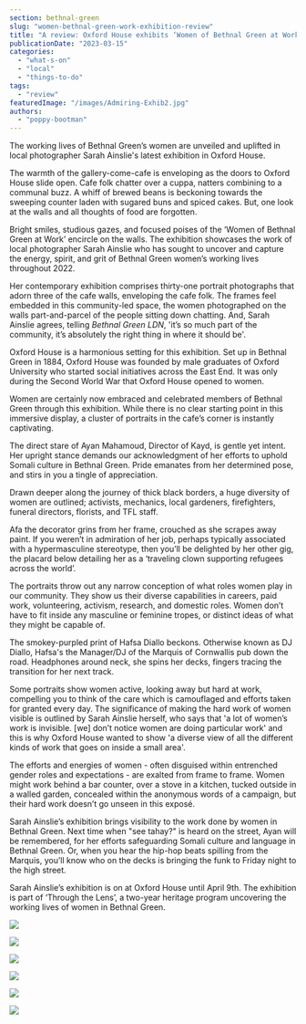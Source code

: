 ```yaml
---
section: bethnal-green
slug: "women-bethnal-green-work-exhibition-review"
title: "A review: Oxford House exhibits ‘Women of Bethnal Green at Work’"
publicationDate: "2023-03-15"
categories: 
  - "what-s-on"
  - "local"
  - "things-to-do"
tags: 
  - "review"
featuredImage: "/images/Admiring-Exhib2.jpg"
authors: 
  - "poppy-bootman"
---
```


The working lives of Bethnal Green’s women are unveiled and uplifted in local photographer Sarah Ainslie's latest exhibition in Oxford House.

The warmth of the gallery-come-cafe is enveloping as the doors to Oxford House slide open. Cafe folk chatter over a cuppa, natters combining to a communal buzz. A whiff of brewed beans is beckoning towards the sweeping counter laden with sugared buns and spiced cakes. But, one look at the walls and all thoughts of food are forgotten.

Bright smiles, studious gazes, and focused poises of the ‘Women of Bethnal Green at Work’ encircle on the walls. The exhibition showcases the work of local photographer Sarah Ainslie who has sought to uncover and capture the energy, spirit, and grit of Bethnal Green women’s working lives throughout 2022. 

Her contemporary exhibition comprises thirty-one portrait photographs that adorn three of the cafe walls, enveloping the cafe folk. The frames feel embedded in this community-led space, the women photographed on the walls part-and-parcel of the people sitting down chatting. And, Sarah Ainslie agrees, telling _Bethnal Green LDN_, 'it’s so much part of the community, it’s absolutely the right thing in where it should be'. 

Oxford House is a harmonious setting for this exhibition. Set up in Bethnal Green in 1884, Oxford House was founded by male graduates of Oxford University who started social initiatives across the East End. It was only during the Second World War that Oxford House opened to women.

Women are certainly now embraced and celebrated members of Bethnal Green through this exhibition. While there is no clear starting point in this immersive display, a cluster of portraits in the cafe’s corner is instantly captivating.

The direct stare of Ayan Mahamoud, Director of Kayd, is gentle yet intent. Her upright stance demands our acknowledgment of her efforts to uphold Somali culture in Bethnal Green. Pride emanates from her determined pose, and stirs in you a tingle of appreciation.

Drawn deeper along the journey of thick black borders, a huge diversity of women are outlined; activists, mechanics, local gardeners, firefighters, funeral directors, florists, and TFL staff. 

Afa the decorator grins from her frame, crouched as she scrapes away paint. If you weren’t in admiration of her job, perhaps typically associated with a hypermasculine stereotype, then you’ll be delighted by her other gig, the placard below detailing her as a ‘traveling clown supporting refugees across the world’. 

The portraits throw out any narrow conception of what roles women play in our community. They show us their diverse capabilities in careers, paid work, volunteering, activism, research, and domestic roles. Women don’t have to fit inside any masculine or feminine tropes, or distinct ideas of what they might be capable of.

The smokey-purpled print of Hafsa Diallo beckons. Otherwise known as DJ Diallo, Hafsa's the Manager/DJ of the Marquis of Cornwallis pub down the road. Headphones around neck, she spins her decks, fingers tracing the transition for her next track.

Some portraits show women active, looking away but hard at work, compelling you to think of the care which is camouflaged and efforts taken for granted every day. The significance of making the hard work of women visible is outlined by Sarah Ainslie herself, who says that 'a lot of women’s work is invisible. \[we\] don’t notice women are doing particular work' and this is why Oxford House wanted to show 'a diverse view of all the different kinds of work that goes on inside a small area'. 

The efforts and energies of women - often disguised within entrenched gender roles and expectations - are exalted from frame to frame. Women might work behind a bar counter, over a stove in a kitchen, tucked outside in a walled garden, concealed within the anonymous words of a campaign, but their hard work doesn’t go unseen in this exposé.

Sarah Ainslie’s exhibition brings visibility to the work done by women in Bethnal Green. Next time when "see tahay?" is heard on the street, Ayan will be remembered, for her efforts safeguarding Somali culture and language in Bethnal Green. Or, when you hear the hip-hop beats spilling from the Marquis, you’ll know who on the decks is bringing the funk to Friday night to the high street.

Sarah Ainslie’s exhibition is on at Oxford House until April 9th. The exhibition is part of ‘Through the Lens’, a two-year heritage program uncovering the working lives of women in Bethnal Green.

![](/images/Doorway-1024x683.jpg)

![](/images/Cafe-1024x683.jpg)

![](/images/Window-1024x683.jpg)

![](/images/Ayan-1024x1533.jpg)

![](/images/Afa-1024x1537.jpg)

![](/images/Hafsa-1024x1534.jpg)
